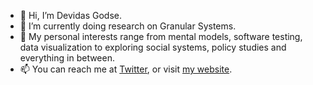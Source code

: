 * 👋 Hi, I’m Devidas Godse.
* 🌱 I’m currently doing research on Granular Systems.
* 👀 My personal interests range from mental models, software testing, data visualization to exploring social systems, policy studies and everything in between.
* 📫 You can reach me at [Twitter](https://twitter.com/devidaskgodse), or visit [my website](devidaskgodse.github.io).
